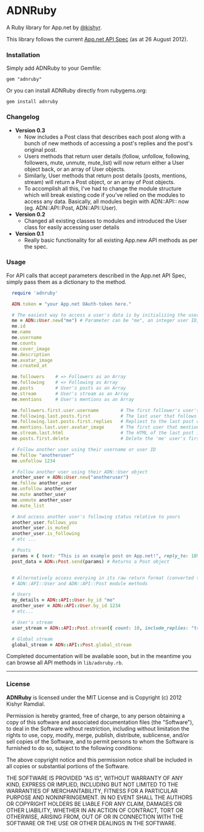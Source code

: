 ADNRuby
=======

A Ruby library for App.net by [@kishyr](https://alpha.app.net/kishyr). 

This library follows the current [App.net API Spec](https://github.com/appdotnet/api-spec) (as at 26 August 2012).  

### Installation

Simply add ADNRuby to your Gemfile:

`gem "adnruby"`

Or you can install ADNRuby directly from rubygems.org:

`gem install adnruby`


### Changelog

* **Version 0.3**   
  * Now includes a Post class that describes each post along with a bunch of new methods of accessing a post's replies and the post's original post.  
  * Users methods that return user details (follow, unfollow, following, followers, mute, unmute, mute_list) will now return either a User object back, or an array of User objects.  
  * Similarly, User methods that return post details (posts, mentions, stream) will return a Post object, or an array of Post objects.  
  * To accomplish all this, I've had to change the module structure which will break existing code if you've relied on the modules to access any data. Basically, all modules begin with ADN::API:: now (eg. ADN::API::Post, ADN::API::User).  
* **Version 0.2**  
  * Changed all existing classes to modules and introduced the User class for easily accessing user details
* **Version 0.1**
  * Really basic functionality for all existing App.new API methods as per the spec.


### Usage
For API calls that accept parameters described in the App.net API Spec, simply pass them as a dictionary to the method.  

```ruby
  require 'adnruby'

  ADN.token = "your App.net OAuth-token here."

  # The easiest way to access a user's data is by initializing the user as an object
  me = ADN::User.new("me") # Parameter can be "me", an integer user ID, or a username.
  me.id
  me.name
  me.username
  me.counts
  me.cover_image
  me.description
  me.avatar_image
  me.created_at

  me.followers    # => Followers as an Array
  me.following    # => Following as Array
  me.posts        # User's posts as an Array
  me.stream       # User's stream as an Array
  me.mentions     # User's mentions as an Array

  me.followers.first.user.username        # The first follower's user's username
  me.following.last.posts.first           # The last user that follows the 'me' user's last post
  me.following.last.posts.first.replies   # Repliest to the last post of the above example's post
  me.mentions.last.user.avatar_image      # The first user that mentioned the 'me' user's avater image
  me.stream.last.html                     # The HTML of the last post in the 'me' user's stream
  me.posts.first.delete                   # Delete the 'me' user's first post

  # Follow another user using their username or user ID
  me.follow "anotheruser"  
  me.unfollow 1234

  # Follow another user using their ADN::User object
  another_user = ADN::User.new("anotheruser")
  me.follow another_user
  me.unfollow another_user
  me.mute another_user
  me.unmute another_user
  me.mute_list

  # And access another user's following status relative to yours
  another_user.follows_you
  another_user.is_muted
  another_user.is_following
  # etc ...

  # Posts
  params = { text: "This is an example post on App.net!", reply_to: 189018 }
  post_data = ADN::Post.send(params) # Returns a Post object


  # Alternatively access everying in its raw return format (converted to a Hash) by accessing the 
  # ADN::API::User and ADN::API::Post module methods

  # Users
  my_details = ADN::API::User.by_id "me" 
  another_user = ADN::API::User.by_id 1234
  # etc...

  # User's stream
  user_stream = ADN::API::Post.stream({ count: 10, include_replies: "true" })

  # Global stream
  global_stream = ADN::API::Post.global_stream
```

Completed documentation will be available soon, but in the meantime you can browse all API methods in `lib/adnruby.rb`.

---

### License

**ADNRuby** is licensed under the MIT License and is Copyright (c) 2012 Kishyr Ramdial.  

Permission is hereby granted, free of charge, to any person obtaining a copy of this software and associated documentation files (the "Software"), to deal in the Software without restriction, including without limitation the rights to use, copy, modify, merge, publish, distribute, sublicense, and/or sell copies of the Software, and to permit persons to whom the Software is furnished to do so, subject to the following conditions:

The above copyright notice and this permission notice shall be included in all copies or substantial portions of the Software.

THE SOFTWARE IS PROVIDED "AS IS", WITHOUT WARRANTY OF ANY KIND, EXPRESS OR IMPLIED, INCLUDING BUT NOT LIMITED TO THE WARRANTIES OF MERCHANTABILITY, FITNESS FOR A PARTICULAR PURPOSE AND NONINFRINGEMENT. IN NO EVENT SHALL THE AUTHORS OR COPYRIGHT HOLDERS BE LIABLE FOR ANY CLAIM, DAMAGES OR OTHER LIABILITY, WHETHER IN AN ACTION OF CONTRACT, TORT OR OTHERWISE, ARISING FROM, OUT OF OR IN CONNECTION WITH THE SOFTWARE OR THE USE OR OTHER DEALINGS IN THE SOFTWARE.
